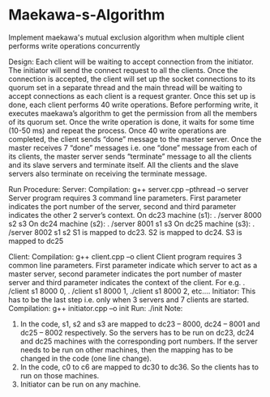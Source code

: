 # Maekawa-s-Algorithm
Implement maekawa's mutual exclusion algorithm when multiple client performs write operations concurrently

Design:
Each client will be waiting to accept connection from the initiator. The initiator will send the connect request to all the clients. Once the connection is accepted, the client will set up the socket connections to its quorum set in a separate thread and the main thread will be waiting to accept connections as each client is a request granter. Once this set up is done, each client performs 40 write operations. Before performing write, it executes maekawa’s algorithm to get the permission from all the members of its quorum set. Once the write operation is done, it waits for some time (10-50 ms) and repeat the process. Once 40 write operations are completed, the client sends “done” message to the master server. Once the master receives 7 “done” messages i.e. one “done” message from each of its clients, the master server sends “terminate” message to all the clients and its slave servers and terminate itself. All the clients and the slave servers also terminate on receiving the terminate message.

Run Procedure:
Server:
Compilation: g++ server.cpp –pthread –o server
Server program requires 3 command line parameters. First parameter indicates the port number of the server, second and third parameter indicates the other 2 server’s context.
On dc23 machine (s1):
. /server 8000 s2 s3
On dc24 machine (s2):
. /server 8001 s1 s3
On dc25 machine (s3):
. /server 8002 s1 s2
S1 is mapped to dc23.
S2 is mapped to dc24.
S3 is mapped to dc25

Client:
Compilation: g++ client.cpp –o client
Client program requires 3 common line parameters. First parameter indicate which server to act as a master server, second parameter indicates the port number of master server and third parameter indicates the context of the client.
For e.g.  . /client s1 8000 0,  . /client s1 8000 1,  ./client s1 8000 2, etc.…
Initiator: This has to be the last step i.e. only when 3 servers and 7 clients are started.
Compilation: g++ initiator.cpp –o init
Run:  ./init
Note: 
1)	In the code, s1, s2 and s3 are mapped to dc23 – 8000, dc24 – 8001 and dc25 – 8002 respectively. So the servers has to be run on dc23, dc24 and dc25 machines with the corresponding port numbers. If the server needs to be run on other machines, then the mapping has to be changed in the code (one line change).
2)	In the code, c0 to c6 are mapped to dc30 to dc36. So the clients has to run on those machines.
3)	Initiator can be run on any machine.

